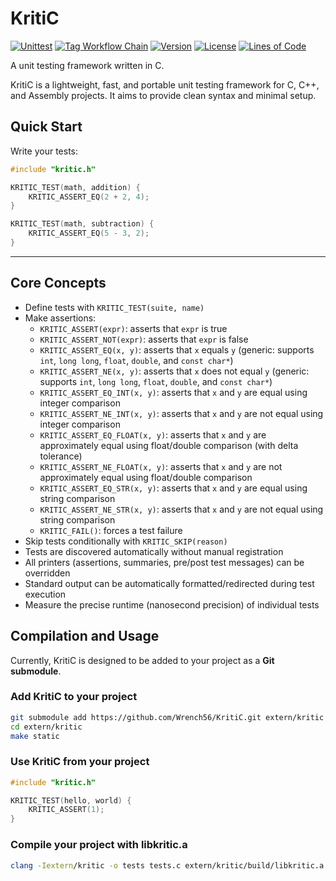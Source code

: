 # KritiC

[![Unittest](https://github.com/Wrench56/KritiC/actions/workflows/unittest.yml/badge.svg)](https://github.com/Wrench56/KritiC/actions/workflows/unittest.yml)
[![Tag Workflow Chain](https://github.com/Wrench56/KritiC/actions/workflows/tag-chain.yml/badge.svg)](https://github.com/Wrench56/KritiC/actions)
[![Version](https://img.shields.io/github/v/tag/Wrench56/KritiC?label=version)](https://github.com/Wrench56/KritiC/releases)
[![License](https://img.shields.io/github/license/Wrench56/KritiC)](https://github.com/Wrench56/KritiC/blob/main/LICENSE)
[![Lines of Code](https://tokei.rs/b1/github/Wrench56/KritiC)](https://github.com/Wrench56/KritiC)

A unit testing framework written in C.

KritiC is a lightweight, fast, and portable unit testing framework for C, C++, and Assembly projects. It aims to provide clean syntax and minimal setup.

## Quick Start

Write your tests:

```c
#include "kritic.h"

KRITIC_TEST(math, addition) {
    KRITIC_ASSERT_EQ(2 + 2, 4);
}

KRITIC_TEST(math, subtraction) {
    KRITIC_ASSERT_EQ(5 - 3, 2);
}
```

---

## Core Concepts

- Define tests with `KRITIC_TEST(suite, name)`
- Make assertions:
  - `KRITIC_ASSERT(expr)`: asserts that `expr` is true
  - `KRITIC_ASSERT_NOT(expr)`: asserts that `expr` is false
  - `KRITIC_ASSERT_EQ(x, y)`: asserts that `x` equals `y` (generic: supports `int`, `long long`, `float`, `double`, and `const char*`)
  - `KRITIC_ASSERT_NE(x, y)`: asserts that `x` does not equal `y` (generic: supports `int`, `long long`, `float`, `double`, and `const char*`)
  - `KRITIC_ASSERT_EQ_INT(x, y)`: asserts that `x` and `y` are equal using integer comparison  
  - `KRITIC_ASSERT_NE_INT(x, y)`: asserts that `x` and `y` are not equal using integer comparison  
  - `KRITIC_ASSERT_EQ_FLOAT(x, y)`: asserts that `x` and `y` are approximately equal using float/double comparison (with delta tolerance)  
  - `KRITIC_ASSERT_NE_FLOAT(x, y)`: asserts that `x` and `y` are not approximately equal using float/double comparison  
  - `KRITIC_ASSERT_EQ_STR(x, y)`: asserts that `x` and `y` are equal using string comparison  
  - `KRITIC_ASSERT_NE_STR(x, y)`: asserts that `x` and `y` are not equal using string comparison
  - `KRITIC_FAIL()`: forces a test failure
- Skip tests conditionally with `KRITIC_SKIP(reason)`
- Tests are discovered automatically without manual registration
- All printers (assertions, summaries, pre/post test messages) can be overridden
- Standard output can be automatically formatted/redirected during test execution
- Measure the precise runtime (nanosecond precision) of individual tests

## Compilation and Usage

Currently, KritiC is designed to be added to your project as a **Git submodule**.

### Add KritiC to your project

```sh
git submodule add https://github.com/Wrench56/KritiC.git extern/kritic
cd extern/kritic
make static
```

### Use KritiC from your project

```c
#include "kritic.h"

KRITIC_TEST(hello, world) {
    KRITIC_ASSERT(1);
}

```

### Compile your project with libkritic.a

```sh
clang -Iextern/kritic -o tests tests.c extern/kritic/build/libkritic.a
```
